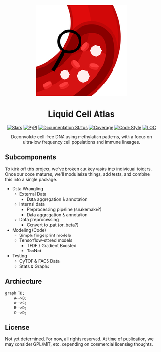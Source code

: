 <div align="center">
 <img src="https://github.com/semenko/liquid-cell-atlas/blob/main/docs/lca-logo.png?raw=true" width="300" height="300">
 <h1><strong>Liquid Cell Atlas</strong></h1>

[![Stars](https://img.shields.io/github/stars/semenko/liquid-cell-atlas?logo=GitHub&color=yellow)](https://github.com/semenko/liquid-cell-atlas/stargazers)
[![PyPI](https://img.shields.io/pypi/v/liquid-cell-atlas.svg)](https://pypi.org/project/liquid-cell-atlas)
[![Documentation Status](https://readthedocs.org/projects/liquid-cell-atlas/badge/?version=latest)](https://scvi.readthedocs.io/en/stable/?badge=stable)
[![Coverage](https://codecov.io/gh/semenko/liquid-cell-atlas/branch/main/graph/badge.svg)](https://codecov.io/gh/semenko/liquid-cell-atlas)
[![Code Style](https://img.shields.io/badge/code%20style-black-000000.svg)](https://github.com/python/black)
[![LOC](https://tokei.rs/b1/github/semenko/liquid-cell-atlas?category=code)](https://github.com/Aaronepower/tokei)

Deconvolute cell-free DNA using methylation patterns, with a focus on ultra-low frequency cell populations and immune lineages.
</div>



## Subcomponents

To kick off this project, we've broken out key tasks into individual folders. Once our code matures, we'll modularize things, add tests, and combine this into a single package.

* Data Wrangling
    * External Data
        * Data aggregation & annotation
    * Internal data
        * Preprocessing pipeline (snakemake?)
        * Data aggregation & annotation
    * Data preprocessing
        * Convert to [.pat](https://github.com/nloyfer/wgbs_tools/blob/master/docs/pat_format.md) (or [.beta](https://github.com/nloyfer/wgbs_tools/blob/master/docs/beta_format.md)?)
* Modeling (Code)
    * Simple fingerprint models
    * Tensorflow-stored models
        * TFDF / Gradient Boosted
        * TabNet
* Testing
    * CyTOF & FACS Data
    * Stats & Graphs


## Archiecture

```mermaid
graph TD;
    A-->B;
    A-->C;
    B-->D;
    C-->D;
```


## License

Not yet determined. For now, all rights reserved. At time of publication, we may consider GPL/MIT, etc. depending on commercial licensing thoughts.
